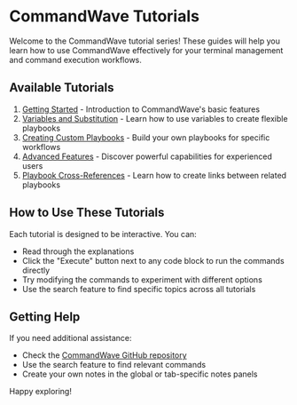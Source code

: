 # CommandWave Tutorials

Welcome to the CommandWave tutorial series! These guides will help you learn how to use CommandWave effectively for your terminal management and command execution workflows.

## Available Tutorials

1. [Getting Started](01_Getting_Started.md) - Introduction to CommandWave's basic features
2. [Variables and Substitution](02_Variables.md) - Learn how to use variables to create flexible playbooks
3. [Creating Custom Playbooks](03_Custom_Playbooks.md) - Build your own playbooks for specific workflows
4. [Advanced Features](04_Advanced_Features.md) - Discover powerful capabilities for experienced users
5. [Playbook Cross-References](05_Playbook_Cross_References.md) - Learn how to create links between related playbooks

## How to Use These Tutorials

Each tutorial is designed to be interactive. You can:

- Read through the explanations
- Click the "Execute" button next to any code block to run the commands directly
- Try modifying the commands to experiment with different options
- Use the search feature to find specific topics across all tutorials

## Getting Help

If you need additional assistance:

- Check the [CommandWave GitHub repository](https://github.com/Journey-West/CommandWave)
- Use the search feature to find relevant commands
- Create your own notes in the global or tab-specific notes panels

Happy exploring!
